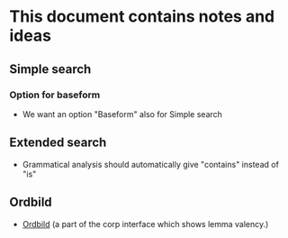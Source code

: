 This document contains notes and ideas 
=====================================


## Simple search


### Option for baseform
* We want an option "Baseform" also for Simple search


## Extended search
* Grammatical analysis should automatically give "contains" instead of "is"

## Ordbild

-   [Ordbild](Ordbild.html) (a part of the corp interface which shows lemma valency.)
